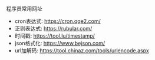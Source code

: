 程序员常用网址
* cron表达式: https://cron.qqe2.com/
* 正则表达式: https://rubular.com/
* 时间戳: https://tool.lu/timestamp/
* json格式化: https://www.bejson.com/
* url加解码: https://tool.chinaz.com/tools/urlencode.aspx




